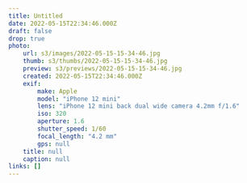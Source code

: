```yaml
---
title: Untitled
date: 2022-05-15T22:34:46.000Z
draft: false
drop: true
photo:
    url: s3/images/2022-05-15-15-34-46.jpg
    thumb: s3/thumbs/2022-05-15-15-34-46.jpg
    preview: s3/previews/2022-05-15-15-34-46.jpg
    created: 2022-05-15T22:34:46.000Z
    exif:
        make: Apple
        model: "iPhone 12 mini"
        lens: "iPhone 12 mini back dual wide camera 4.2mm f/1.6"
        iso: 320
        aperture: 1.6
        shutter_speed: 1/60
        focal_length: "4.2 mm"
        gps: null
    title: null
    caption: null
links: []
---
```

